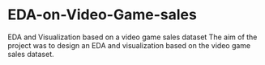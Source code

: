 # EDA-on-Video-Game-sales
EDA and Visualization based on a video game sales dataset  The aim of the project was to design an EDA and visualization based on the video game sales dataset.

